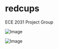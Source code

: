 # redcups
ECE 2031 Project Group

![Image](https://i5.walmartimages.com/asr/bc856f03-a999-4748-b861-4aa670710a36_1.946030d0664b3ec000d409d0dd78486e.jpeg)

![Image](https://www.snopes.com/tachyon/2015/05/solocups.jpg)
